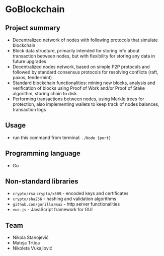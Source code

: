 # GoBlockchain


## Project summary
+ Decentralized network of nodes with following protocols that simulate blockchain
+ Block data structure, primarily intended for storing info about transaction between nodes, but with flexibility for storing any data in future upgrades
+ Decentralized nodes network, based on simple P2P protocols and followed by standard consensus protocols for resolving conflicts (raft, paxos, tendermint)
+ Standard blockchain functionalities: mining new blocks, analysis and verification of blocks using Proof of Work and/or Proof of Stake algorithm, storing chain to disk
+ Performing transactions between nodes, using Merkle trees for protection, also implementing wallets to keep track of nodes balances, transaction logs

## Usage
+ run this command from terminal: `./Node {port}`

## Programming language
+ Go

## Non-standard libraries
+ `crypto/rsa` `crypto/x509` - encoded keys and certificates
+ `crypto/sha256` - hashing and validation algorithms
+ `github.com/gorilla/mux` - http server functionalities
+ `vue.js` - JavaScript framework for GUI

## Team 
+ Nikola Stanojević
+ Mateja Trtica
+ Nikoleta Vukajlović
